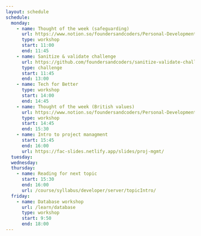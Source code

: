 ```yaml
---
layout: schedule
schedule:
  monday:
    - name: Thought of the week (safeguarding)
      url: https://www.notion.so/foundersandcoders/Personal-Development-91fe75c7e2cc4f989954108729a2c834
      type: workshop
      start: 11:00
      end: 11:45
    - name: Sanitize & validate challenge
      url: https://github.com/foundersandcoders/sanitize-validate-challenge
      type: challenge
      start: 11:45
      end: 13:00
    - name: Tech for Better
      type: workshop
      start: 14:00
      end: 14:45
    - name: Thought of the week (British values)
      url: https://www.notion.so/foundersandcoders/Personal-Development-91fe75c7e2cc4f989954108729a2c834
      type: workshop
      start: 14:45
      end: 15:30
    - name: Intro to project managment
      start: 15:45
      end: 16:00
      url: https://fac-slides.netlify.app/slides/proj-mgmt/
  tuesday:
  wednesday:
  thursday:
    - name: Reading for next topic
      start: 15:30
      end: 16:00
      url: /course/syllabus/developer/server/topicIntro/
  friday:
    - name: Database workshop
      url: /learn/database
      type: workshop
      start: 9:50
      end: 18:00
---
```

